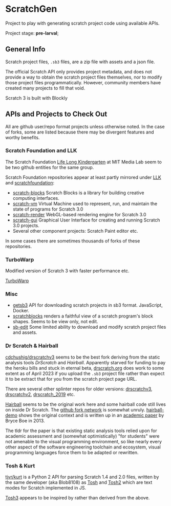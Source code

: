 # ScratchGen

Project to play with generating scratch project code using available APIs.

Project stage: __pre-larval__;

## General Info

Scratch project files, `.sb3` files, are a zip file with assets and a json file.

The official Scratch API only provides project metadata, and does not provide a way to obtain the scratch project files
themselves, nor to modify those project files programmatically. However, community members have created many projects 
to fill that void.

Scratch 3 is built with Blockly

## APIs and Projects to Check Out

All are github user/repo format projects unless otherwise noted. In the case of forks, some are listed because there may 
be divergent features and worthy benefits.

### Scratch Foundation and LLK

The Scratch Foundation [Life Long Kindergarten](https://github.com/LLK) at MIT Media Lab seem to be two github entities for the same group.

Scratch Foundation repositories appear at least partly mirrored under [LLK](https://github.com/LLK) and 
[scratchfoundation](https://github.com/scratchfoundation):

* [scratch-blocks](https://github.com/scratchfoundation/scratch-blocks) Scratch Blocks is a library for building 
 creative computing interfaces. 
* [scratch-vm](https://github.com/scratchfoundation/scratch-vm) Virtual Machine used to represent, run, and maintain the state of programs for Scratch 3.0
* [scratch-render](https://github.com/scratchfoundation/scratch-render) WebGL-based rendering engine for Scratch 3.0
* [scratch-gui](https://github.com/LLK/scratch-gui) Graphical User Interface for creating and running Scratch 3.0 projects.
* Several other component projects: Scratch Paint editor etc.

In some cases there are sometimes thousands of forks of these repositories.

### TurboWarp

Modified version of Scratch 3 with faster performance etc.

[TurboWarp](https://github.com/TurboWarp)

### Misc

* [getsb3](https://github.com/cdchushig/getsb3) API for downloading scratch projects in sb3 format. JavaScript, Docker.
* [scratchblocks](https://github.com/scratchblocks/scratchblocks) renders a faithful view of a scratch program's block
  shapes. Seems to be view only, not edit.
* [sb-edit](https://github.com/leopard-js/sb-edit) Some limited ability to download and modify scratch project files and assets.


### Dr Scratch & Hairball 

[cdchushig/drscratchv3](https://github.com/cdchushig/drscratchv3) seems to be the best fork deriving from the 
static analysis tools _DrScratch_ and _Hairball_. Apparently starved for funding to pay the heroku bills and 
stuck in eternal beta, [drscratch.org](http://drscratch.org/) does work to some extent as of April 2023 if you upload 
the `.sb3` project file rather than expect it to be extract that for you from the scratch project page URL.

There are several other splinter repos for older versions: 
[drscratchv3](https://github.com/AngelaVargas/drscratchv3),
[drscratchv2](https://github.com/AngelaVargas/drscratchv2), 
[drscratch_2019](https://github.com/AngelaVargas/drScratch_2019) etc.

[Hairball](https://github.com/ucsb-cs-education/hairball/) seems to be the original work here and some hairball code 
still lives on inside Dr Scratch. The [github fork network](https://github.com/jemole/hairball/network) is somewhat 
unruly. [hairball-demo](https://github.com/ucsb-cs-education/hairball-demo) shows the original context and is written 
up in an [academic paper](http://cs.ucsb.edu/~bboe/p/cv#sigcse13) by Bryce Boe in 2013. 

The tldr for the paper is that existing static analysis tools relied upon for academic assessment and (somewhat 
optimistically) "for students"  were not amenable to the visual programming environment, so like nearly every other 
aspect of the software engineering toolchain and ecosystem, visual programming languages force them to be adapted or 
rewritten.

### Tosh & Kurt

[tjvr/kurt](https://github.com/tjvr/kurt) is a Python 2 API for parsing Scratch 1.4 and 2.0 files, written by the same
developer (aka Blob8108) as [Tosh](https://github.com/tjvr/tosh) and [Tosh2](https://github.com/tjvr/tosh2) which are 
text modes for Scratch implemented in JS.  

[Tosh3](https://github.com/apple502j/tosh3) appears to be inspired by rather than derived from the above.
